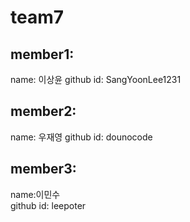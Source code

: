 # team7

## member1:

name: 이상윤
github id: SangYoonLee1231

## member2:

name: 우재영
github id: dounocode

## member3:

name:이민수	
github id: leepoter
